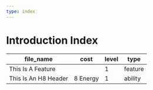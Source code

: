 ```yaml
---
type: index
---
```


# Introduction Index

| file_name            | cost     | level | type    |
| -------------------- | -------- | ----- | ------- |
| This Is A Feature    |          | 1     | feature |
| This Is An H8 Header | 8 Energy | 1     | ability |
